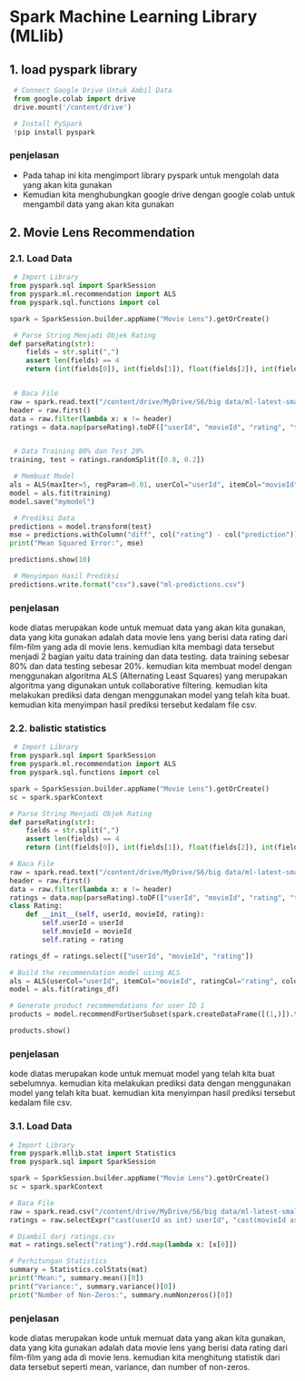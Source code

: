 # Spark Machine Learning Library (MLlib)

## 1. load pyspark library
```python
 # Connect Google Drive Untuk Ambil Data
 from google.colab import drive
 drive.mount('/content/drive')

 # Install PySpark
 !pip install pyspark
```
### penjelasan
- Pada tahap ini kita mengimport library pyspark untuk mengolah data yang akan kita gunakan
- Kemudian kita menghubungkan google drive dengan google colab untuk mengambil data yang akan kita gunakan

## 2. Movie Lens Recommendation

### 2.1. Load Data
```python
 # Import Library
from pyspark.sql import SparkSession
from pyspark.ml.recommendation import ALS
from pyspark.sql.functions import col

spark = SparkSession.builder.appName("Movie Lens").getOrCreate()

 # Parse String Menjadi Objek Rating
def parseRating(str):
    fields = str.split(",")
    assert len(fields) == 4
    return (int(fields[0]), int(fields[1]), float(fields[2]), int(fields[3]))


 # Baca File
raw = spark.read.text("/content/drive/MyDrive/S6/big data/ml-latest-small/ratings.dat").rdd.map(lambda x: x[0])
header = raw.first()
data = raw.filter(lambda x: x != header)
ratings = data.map(parseRating).toDF(["userId", "movieId", "rating", "timestamp"])


 # Data Training 80% dan Test 20%
training, test = ratings.randomSplit([0.8, 0.2])

 # Membuat Model
als = ALS(maxIter=5, regParam=0.01, userCol="userId", itemCol="movieId", ratingCol="rating")
model = als.fit(training)
model.save("mymodel")

 # Prediksi Data
predictions = model.transform(test)
mse = predictions.withColumn("diff", col("rating") - col("prediction")).select((col("diff") ** 2).alias("squared_diff")).filter(~col("squared_diff").isNull()).agg({"squared_diff": "sum"}).collect()[0][0]
print("Mean Squared Error:", mse)

predictions.show(10)

 # Menyimpan Hasil Prediksi
predictions.write.format("csv").save("ml-predictions.csv")
```
### penjelasan
kode diatas merupakan kode untuk memuat data yang akan kita gunakan, data yang kita gunakan adalah data movie lens yang berisi data rating dari film-film yang ada di movie lens. kemudian kita membagi data tersebut menjadi 2 bagian yaitu data training dan data testing. data training sebesar 80% dan data testing sebesar 20%. kemudian kita membuat model dengan menggunakan algoritma ALS (Alternating Least Squares) yang merupakan algoritma yang digunakan untuk collaborative filtering. kemudian kita melakukan prediksi data dengan menggunakan model yang telah kita buat. kemudian kita menyimpan hasil prediksi tersebut kedalam file csv.

### 2.2. balistic statistics
```python
 # Import Library
from pyspark.sql import SparkSession
from pyspark.ml.recommendation import ALS
from pyspark.sql.functions import col

spark = SparkSession.builder.appName("Movie Lens").getOrCreate()
sc = spark.sparkContext

# Parse String Menjadi Objek Rating
def parseRating(str):
    fields = str.split(",")
    assert len(fields) == 4
    return (int(fields[0]), int(fields[1]), float(fields[2]), int(fields[3]))

# Baca File
raw = spark.read.text("/content/drive/MyDrive/S6/big data/ml-latest-small/ratings.csv").rdd.map(lambda x: x[0])
header = raw.first()
data = raw.filter(lambda x: x != header)
ratings = data.map(parseRating).toDF(["userId", "movieId", "rating", "timestamp"])
class Rating:
    def __init__(self, userId, movieId, rating):
        self.userId = userId
        self.movieId = movieId
        self.rating = rating

ratings_df = ratings.select(["userId", "movieId", "rating"])

# Build the recommendation model using ALS
als = ALS(userCol="userId", itemCol="movieId", ratingCol="rating", coldStartStrategy="drop")
model = als.fit(ratings_df)

# Generate product recommendations for user ID 1
products = model.recommendForUserSubset(spark.createDataFrame([(1,)]).toDF("userId"), 10)

products.show()
```
### penjelasan
kode diatas merupakan kode untuk memuat model yang telah kita buat sebelumnya. kemudian kita melakukan prediksi data dengan menggunakan model yang telah kita buat. kemudian kita menyimpan hasil prediksi tersebut kedalam file csv.

### 3.1. Load Data
```python
# Import Library
from pyspark.mllib.stat import Statistics
from pyspark.sql import SparkSession

spark = SparkSession.builder.appName("Movie Lens").getOrCreate()
sc = spark.sparkContext

# Baca File
raw = spark.read.csv("/content/drive/MyDrive/S6/big data/ml-latest-small/ratings.csv", header=True)
ratings = raw.selectExpr("cast(userId as int) userId", "cast(movieId as int) movieId", "cast(rating as float) rating", "cast(timestamp as int) timestamp")

# Diambil dari ratings.csv
mat = ratings.select("rating").rdd.map(lambda x: [x[0]])

# Perhitungan Statistics
summary = Statistics.colStats(mat)
print("Mean:", summary.mean()[0])
print("Variance:", summary.variance()[0])
print("Number of Non-Zeros:", summary.numNonzeros()[0])
```

### penjelasan

kode diatas merupakan kode untuk memuat data yang akan kita gunakan, data yang kita gunakan adalah data movie lens yang berisi data rating dari film-film yang ada di movie lens. kemudian kita menghitung statistik dari data tersebut seperti mean, variance, dan number of non-zeros.

